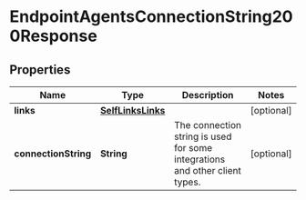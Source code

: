 

# EndpointAgentsConnectionString200Response


## Properties

| Name | Type | Description | Notes |
|------------ | ------------- | ------------- | -------------|
|**links** | [**SelfLinksLinks**](SelfLinksLinks.md) |  |  [optional] |
|**connectionString** | **String** | The connection string is used for some integrations and other client types.  |  [optional] |



